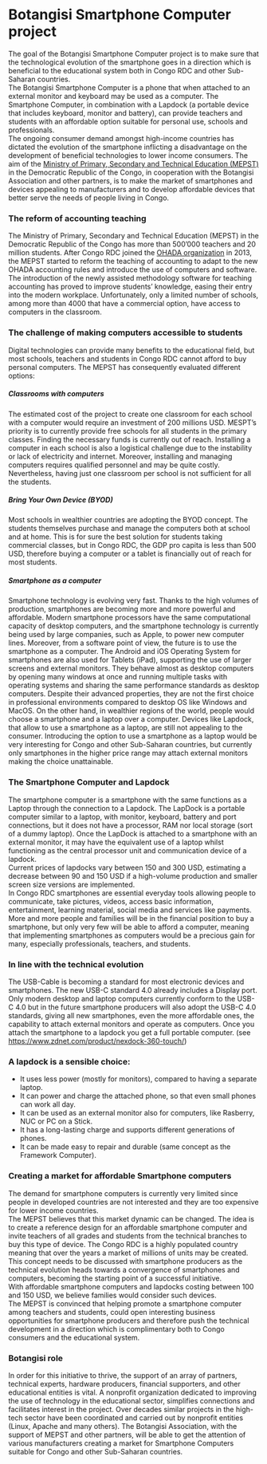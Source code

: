 # Botangisi Smartphone Computer project 
The goal of the Botangisi Smartphone Computer project is to make sure that the technological evolution of the smartphone goes in a direction which is beneficial to the educational system both in Congo RDC and other Sub-Saharan countries.  
The Botangisi Smartphone Computer is a phone that when attached to an external monitor and keyboard may be used as a computer. The Smartphone Computer, in combination with a Lapdock (a portable device that includes keyboard, monitor and battery), can provide teachers and students with an affordable option suitable for personal use, schools and professionals.  
The ongoing consumer demand amongst high-income countries has dictated the evolution of the smartphone inflicting a disadvantage on the development of beneficial technologies to lower income consumers. 
The aim of the [Ministry of Primary, Secondary and Technical Education (MEPST)](https://www.eduquepsp.education/v1/) in  the Democratic Republic of the Congo, in cooperation with the Botangisi Association and other partners, is to make the market of smartphones and devices appealing to manufacturers and to develop affordable devices that better serve the needs of people living in Congo.  
### The reform of accounting teaching
The Ministry of Primary, Secondary and Technical Education (MEPST) in the Democratic Republic of the Congo has more than 500’000 teachers and 20 million students. After Congo RDC joined the [OHADA organization](https://www.ohada.com/) in 2013, the MEPST started to reform the teaching of accounting to adapt to the new OHADA accounting rules and introduce the use of computers and software. 
The introduction of the newly assisted methodology software for teaching accounting has proved to improve students’ knowledge, easing their entry into the modern workplace. Unfortunately, only a limited number of schools, among more than  4000 that have a commercial option, have access to computers in the classroom. 
### The challenge of making computers accessible to students
Digital technologies can provide many benefits to the educational field, but most schools, teachers and students in Congo RDC cannot afford to buy personal computers. The MEPST has consequently evaluated different options:
##### Classrooms with computers
The estimated cost of the project to create one classroom for each school with a computer would require an investment of 200 millions USD. MESPT’s priority is to currently provide free schools for all students in the primary classes. Finding the necessary funds is currently out of reach. Installing a computer in each school is also a logistical challenge due to the instability or lack of electricity and internet. Moreover, installing and managing computers requires qualified personnel and may be quite costly. Nevertheless, having just one classroom per school is not sufficient for all the students. 
##### Bring Your Own Device (BYOD)
Most schools in wealthier countries are adopting the BYOD concept. The students themselves purchase and manage the computers both at school and at home. This is for sure the best solution for students taking commercial classes, but in Congo RDC, the GDP pro capita is less than 500 USD, therefore buying a computer or a tablet is financially out of reach for most students.  
##### Smartphone as a computer 
Smartphone technology is evolving very fast. Thanks to the high volumes of production, smartphones are becoming more and more powerful and affordable. Modern smartphone processors have the same computational capacity of desktop computers, and the smartphone technology is currently being used by large companies, such as Apple, to power new computer lines. 
Moreover, from a software point of view, the future is to use the smartphone as a computer. The Android and iOS Operating System for smartphones are also used for Tablets (iPad), supporting the use of larger screens and external monitors. They behave almost as desktop computers by opening many windows at once and running multiple tasks with operating systems and sharing the same performance standards as desktop computers. 
Despite their advanced properties, they are not the first choice in professional environments compared to desktop OS like Windows and MacOS. On the other hand, in wealthier regions of the world, people would choose a smartphone and a laptop over a computer. Devices like Lapdock, that allow to use a smartphone as a laptop, are still not appealing to the consumer. 
Introducing the option to use a smartphone as a laptop would be very interesting for Congo and other Sub-Saharan countries, but currently only smartphones in the higher price range may attach  external monitors making the choice unattainable. 
### The Smartphone Computer and Lapdock 
The smartphone computer is a smartphone with the same functions as a Laptop through the connection to a Lapdock. 
The LapDock is a portable computer similar to a laptop, with monitor, keyboard, battery and port connections, but it does not have a processor, RAM nor local storage (sort of a dummy laptop). Once the LapDock is attached to a smartphone with an external monitor, it may have the equivalent use of a laptop whilst functioning as the central processor unit and communication device of a lapdock.  
Current prices of lapdocks vary between 150 and 300 USD, estimating a decrease between 90 and 150 USD if a high-volume production and smaller screen size versions are implemented.  
In Congo RDC smartphones are essential everyday tools allowing people to communicate, take pictures, videos, access basic information, entertainment, learning material, social media and services like payments. More and more people and families will be in the financial position to buy a smartphone, but only very few will be able to afford a computer, meaning that implementing smartphones as computers would be a precious gain for many, especially professionals, teachers, and students.  
### In line with the technical evolution
The USB-Cable is becoming a standard for most electronic devices and smartphones. The new USB-C standard 4.0 already includes a Display port. Only modern desktop and laptop computers currently conform to the USB-C 4.0 but in the future smartphone producers will also adopt the USB-C 4.0 standards, giving all new smartphones, even the more affordable ones, the capability to attach external monitors and operate as computers. 
Once you attach the smartphone to a lapdock you get a full portable computer. (see https://www.zdnet.com/product/nexdock-360-touch/) 
### A lapdock is a sensible choice:
- It uses less power (mostly for monitors), compared to having a separate laptop.
- It can power and charge the attached phone, so that even small phones can work all day. 
- It can be used as an external monitor also for computers, like Rasberry, NUC or PC on a Stick.  
- It has a long-lasting charge and supports different generations of phones. 
- It can be made easy to repair and durable (same concept as the Framework Computer).
### Creating a market for affordable Smartphone computers 
The demand for smartphone computers is currently very limited since people in developed countries are not interested and they are too expensive for lower income countries.  
The MEPST believes that this market dynamic can be changed. The idea is to create a reference design for an affordable smartphone computer and invite teachers of all grades and students from the technical branches to buy this type of device. The Congo RDC is a highly populated country meaning that over the years a market of millions of units may be created.   
This concept needs to be discussed with smartphone producers as the technical evolution heads towards a convergence of smartphones and computers, becoming the starting point of a successful initiative.  
With affordable smartphone computers and lapdocks costing between 100 and 150 USD, we believe families would consider such devices.  
The MEPST is convinced that helping promote a smartphone computer among teachers and students, could open interesting business opportunities for smartphone producers and therefore push the technical development in a direction which is complimentary both to Congo consumers and the educational system.  
### Botangisi role 
In order for this initiative to thrive, the support of an array of partners, technical experts, hardware producers, financial supporters, and other educational entities is vital. A nonprofit organization dedicated to improving the use of technology in the educational sector, simplifies connections and facilitates interest in the project. Over decades similar projects in the high-tech sector have been coordinated and carried out by nonprofit entities (Linux, Apache and many others). 
The Botangisi Association, with the support of MEPST and other partners, will be able to get the attention of various manufacturers creating a market for Smartphone Computers suitable for Congo and other Sub-Saharan countries. 
